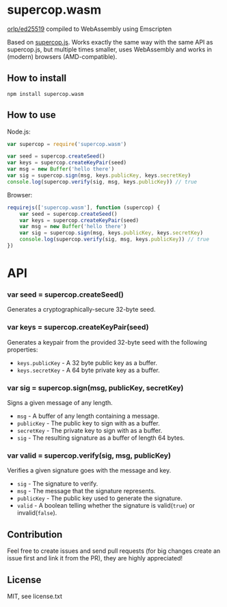 # supercop.wasm
[orlp/ed25519](https://github.com/orlp/ed25519) compiled to WebAssembly using Emscripten

Based on [supercop.js](https://github.com/1p6/supercop.js).
Works exactly the same way with the same API as supercop.js, but multiple times smaller, uses WebAssembly and works in (modern) browsers (AMD-compatible).

## How to install
```
npm install supercop.wasm
```

## How to use
Node.js:
``` javascript
var supercop = require('supercop.wasm')

var seed = supercop.createSeed()
var keys = supercop.createKeyPair(seed)
var msg = new Buffer('hello there')
var sig = supercop.sign(msg, keys.publicKey, keys.secretKey)
console.log(supercop.verify(sig, msg, keys.publicKey)) // true
```
Browser:
``` javascript
requirejs(['supercop.wasm'], function (supercop) {
    var seed = supercop.createSeed()
    var keys = supercop.createKeyPair(seed)
    var msg = new Buffer('hello there')
    var sig = supercop.sign(msg, keys.publicKey, keys.secretKey)
    console.log(supercop.verify(sig, msg, keys.publicKey)) // true
})
```

# API
### var seed = supercop.createSeed()
Generates a cryptographically-secure 32-byte seed.

### var keys = supercop.createKeyPair(seed)
Generates a keypair from the provided 32-byte seed with the following properties:
* `keys.publicKey` - A 32 byte public key as a buffer.
* `keys.secretKey` - A 64 byte private key as a buffer.

### var sig = supercop.sign(msg, publicKey, secretKey)
Signs a given message of any length.
* `msg` - A buffer of any length containing a message.
* `publicKey` - The public key to sign with as a buffer.
* `secretKey` - The private key to sign with as a buffer.
* `sig` - The resulting signature as a buffer of length 64 bytes.

### var valid = supercop.verify(sig, msg, publicKey)
Verifies a given signature goes with the message and key.
* `sig` - The signature to verify.
* `msg` - The message that the signature represents.
* `publicKey` - The public key used to generate the signature.
* `valid` - A boolean telling whether the signature is valid(`true`) or invalid(`false`).

## Contribution
Feel free to create issues and send pull requests (for big changes create an issue first and link it from the PR), they are highly appreciated!

## License
MIT, see license.txt
